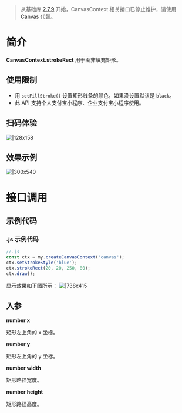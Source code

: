 > 从基础库 [2.7.9](https://opendocs.alipay.com/mini/framework/lib-upgrade-v2) 开始，CanvasContext 相关接口已停止维护，请使用 [Canvas](https://opendocs.alipay.com/mini/01vzqv) 代替。

# 简介

**CanvasContext.strokeRect** 用于画非填充矩形。

## 使用限制

- 用 `setFillStroke()` 设置矩形线条的颜色，如果没设置默认是 `black`。
- 此 API 支持个人支付宝小程序、企业支付宝小程序使用。

## 扫码体验

![|128x158](https://cdn.nlark.com/yuque/0/2021/png/179989/1624962066711-f41c3a7c-6d80-4707-bda2-c7ea3c518634.png#align=left&display=inline&height=158&margin=%5Bobject%20Object%5D&name=1.png&originHeight=158&originWidth=128&size=17896&status=done&style=stroke&width=128)

## 效果示例

![|300x540](https://cdn.nlark.com/yuque/0/2021/gif/179989/1624962073458-e297a54f-9244-4ec7-9b11-0372be646e8d.gif#align=left&display=inline&height=540&margin=%5Bobject%20Object%5D&name=2.gif&originHeight=540&originWidth=300&size=1429075&status=done&style=stroke&width=300)

# 接口调用

## 示例代码

### .js 示例代码

```javascript
//.js
const ctx = my.createCanvasContext('canvas');
ctx.setStrokeStyle('blue');
ctx.strokeRect(20, 20, 250, 80);
ctx.draw();
```

显示效果如下图所示： ![|738x415](https://cdn.nlark.com/yuque/0/2021/png/179989/1624962078067-039eea54-7ae7-4bd5-a3d3-02d0332fc4bb.png#align=left&display=inline&height=720&margin=%5Bobject%20Object%5D&name=3.png&originHeight=720&originWidth=1280&size=24775&status=done&style=none&width=1280)

## 入参

**number x**

矩形左上角的 x 坐标。

**number y**

矩形左上角的 y 坐标。

**number width**

矩形路径宽度。

**number height**

矩形路径高度。
